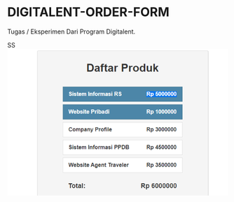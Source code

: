 # DIGITALENT-ORDER-FORM
Tugas / Eksperimen Dari Program Digitalent.

SS
<img src="images/SS-order-form.PNG" alt="order-form" />
